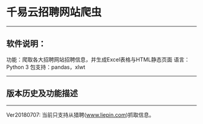# 千易云招聘网站爬虫


----------

软件说明：
-
功能：爬取各大招聘网站招聘信息，并生成Excel表格与HTML静态页面
语言：Python 3
包支持：pandas，xlwt


----------


版本历史及功能描述
-


----------


Ver20180707: 当前只支持从猎聘(www.liepin.com)抓取信息。
